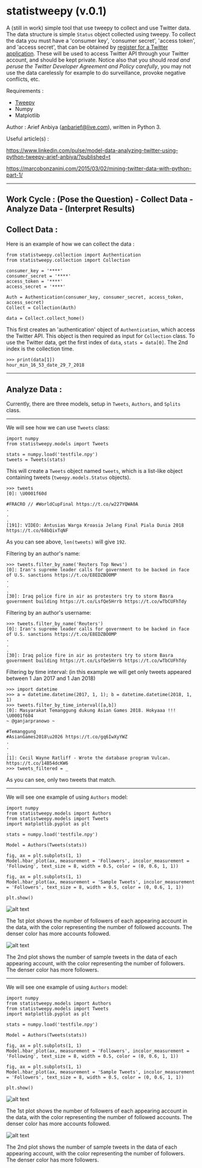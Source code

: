 # statistweepy (v.0.1)
A (still in work) simple tool that use tweepy to collect and use Twitter data. The data structure is simple `Status` object collected using tweepy. To collect the data you must have a 'consumer key', 'consumer secret', 'access token', and 'access secret', that can be obtained by [register for a Twitter application](http://apps.twitter.com/). These will be used to access Twitter API through your Twitter account, and should be kept private. Notice also that you should *read and peruse the Twitter Developer Agreement and Policy carefully*, you may not use the data carelessly for example to do surveillance, provoke negative conflicts, etc.

Requirements :
- [Tweepy](http://docs.tweepy.org/en/v3.5.0/)
- Numpy
- Matplotlib

Author : Arief Anbiya (anbarief@live.com), written in Python 3.

Useful article(s) : 

https://www.linkedin.com/pulse/model-data-analyzing-twitter-using-python-tweepy-arief-anbiya/?published=t

https://marcobonzanini.com/2015/03/02/mining-twitter-data-with-python-part-1/

---------------------------------

## Work Cycle : (Pose the Question) - Collect Data - Analyze Data - (Interpret Results)

## Collect Data :

Here is an example of how we can collect the data : 

```
from statistweepy.collection import Authentication
from statistweepy.collection import Collection

consumer_key = '****'
consumer_secret = '****'
access_token = '****'
access_secret = '****'

Auth = Authentication(consumer_key, consumer_secret, access_token, access_secret)
Collect = Collection(Auth)

data = Collect.collect_home()
```
This first creates an 'authentication' object of `Authentication`, which access the Twitter API. This object is then required as input for `Collection` class. To use the Twitter data, get the first index of `data`, `stats = data[0]`. The 2nd index is the collection time.

```
>>> print(data[1])
hour_min_16_53_date_29_7_2018
```

----------------------------

## Analyze Data :

Currently, there are three models, setup in `Tweets`, `Authors`, and `Splits` class. 

---------------------------

We will see how we can use `Tweets` class:

```
import numpy
from statistweepy.models import Tweets

stats = numpy.load('testfile.npy')
tweets = Tweets(stats)
```
This will create a `Tweets` object named `tweets`, which is a list-like object containing tweets (`tweepy.models.Status` objects).

```
>>> tweets
[0]: \U0001f60d

#FRACRO // #WorldCupFinal https://t.co/w227YQWA0A
.
.
.
[191]: VIDEO: Antusias Warga Kroasia Jelang Final Piala Dunia 2018 https://t.co/68bQixTqNF
```
As you can see above, `len(tweets)` will give `192`.

Filtering by an author's name:

```
>>> tweets.filter_by_name('Reuters Top News')
[0]: Iran's supreme leader calls for government to be backed in face of U.S. sanctions https://t.co/E8EDZBO0MP
.
.
.
[30]: Iraq police fire in air as protesters try to storm Basra government building https://t.co/LsfQe5Hrrb https://t.co/wTbCUFhTdy
```

Filtering by an author's username:

```
>>> tweets.filter_by_name('Reuters')
[0]: Iran's supreme leader calls for government to be backed in face of U.S. sanctions https://t.co/E8EDZBO0MP
.
.
.
[30]: Iraq police fire in air as protesters try to storm Basra government building https://t.co/LsfQe5Hrrb https://t.co/wTbCUFhTdy
```
Filtering by time interval: (in this example we will get only tweets appeared between 1 Jan 2017 and 1 Jan 2018)

```
>>> import datetime
>>> a = datetime.datetime(2017, 1, 1); b = datetime.datetime(2018, 1, 1)
>>> tweets.filter_by_time_interval([a,b])
[0]: Masyarakat Temanggung dukung Asian Games 2018. Hokyaaa !!! \U0001f604
~ @ganjarpranowo ~

#Temanggung  
#AsianGames2018\u2026 https://t.co/gq6IwXyYWZ
.
.
.
[1]: Cecil Wayne Ratliff - Wrote the database program Vulcan. https://t.co/14B54dcKW6
>>> tweets_filtered = _
```
As you can see, only two tweets that match.

------------------------

We will see one example of using `Authors` model:

```
import numpy
from statistweepy.models import Authors
from statistweepy.models import Tweets
import matplotlib.pyplot as plt

stats = numpy.load('testfile.npy')

Model = Authors(Tweets(stats))

fig, ax = plt.subplots(1, 1)
Model.hbar_plot(ax, measurement = 'Followers', incolor_measurement = 'Following', text_size = 8, width = 0.5, color = (0, 0.6, 1, 1))

fig, ax = plt.subplots(1, 1)
Model.hbar_plot(ax, measurement = 'Sample Tweets', incolor_measurement = 'Followers', text_size = 8, width = 0.5, color = (0, 0.6, 1, 1))

plt.show()
```
![alt text](https://raw.githubusercontent.com/anbarief/statistweepy/master/readme_1.png)

The 1st plot shows the number of followers of each appearing account in the data, with the color representing the number of followed accounts. The denser color has more accounts followed.

![alt text](https://raw.githubusercontent.com/anbarief/statistweepy/master/readme_2.png)

The 2nd plot shows the number of sample tweets in the data of each appearing account, with the color representing the number of followers. The denser color has more followers.

------------------------

We will see one example of using `Authors` model:

```
import numpy
from statistweepy.models import Authors
from statistweepy.models import Tweets
import matplotlib.pyplot as plt

stats = numpy.load('testfile.npy')

Model = Authors(Tweets(stats))

fig, ax = plt.subplots(1, 1)
Model.hbar_plot(ax, measurement = 'Followers', incolor_measurement = 'Following', text_size = 8, width = 0.5, color = (0, 0.6, 1, 1))

fig, ax = plt.subplots(1, 1)
Model.hbar_plot(ax, measurement = 'Sample Tweets', incolor_measurement = 'Followers', text_size = 8, width = 0.5, color = (0, 0.6, 1, 1))

plt.show()
```
![alt text](https://raw.githubusercontent.com/anbarief/statistweepy/master/readme_1.png)

The 1st plot shows the number of followers of each appearing account in the data, with the color representing the number of followed accounts. The denser color has more accounts followed.

![alt text](https://raw.githubusercontent.com/anbarief/statistweepy/master/readme_2.png)

The 2nd plot shows the number of sample tweets in the data of each appearing account, with the color representing the number of followers. The denser color has more followers.







